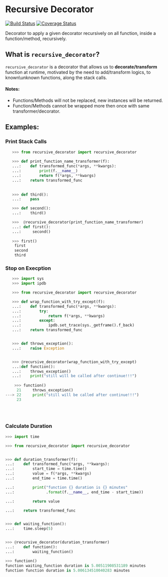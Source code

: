 Recursive Decorator
==========================
[![Build Status](https://travis-ci.org/yakobu/recursive_decorator.svg?branch=master)](https://travis-ci.org/yakobu/recursive_decorator)
[![Coverage Status](https://coveralls.io/repos/github/yakobu/recursive_decorator/badge.svg?branch=master)](https://coveralls.io/github/yakobu/recursive_decorator?branch=master)

Decorator to apply a given decorator recursively on all function, inside a function/method, recursively.

What is ``recursive_decorator``?
----------------------------

``recursive_decorator`` is a decorator that allows us to **decorate/transform** function at runtime, motivated by the need to add/transform logics, to known\unknown functions, along the stack calls.

#### Notes:
* Functions/Methods will not be replaced, new instances will be returned.
* Function/Methods cannot be wrapped more then once with same transformer/decorator.

Examples:
---------

### Print Stack Calls

```python
   >>> from recursive_decorator import recursive_decorator 
   
   >>> def print_function_name_transformer(f):
   ...:    def transformed_func(*args, **kwargs):
   ...:        print(f.__name__)
   ...:        return f(*args, **kwargs)
   ...:    return transformed_func
   
   
   >>> def third():
   ...:    pass

   >>> def second():
   ...:    third()

   >>>  @recursive_decorator(print_function_name_transformer)
   ...: def first():
   ...:     second()
   
   >>> first()
    first
    second
    third
```

### Stop on Execption

```python
   >>> import sys
   >>> import ipdb

   >>> from recursive_decorator import recursive_decorator

   >>> def wrap_function_with_try_except(f):
   ...:    def transformed_func(*args, **kwargs):
   ...:        try:
   ...:            return f(*args, **kwargs)
   ...:        except:
   ...:            ipdb.set_trace(sys._getframe().f_back)
   ...:    return transformed_func


   >>> def throws_exception():
   ...:    raise Exception


   >>> @recursive_decorator(wrap_function_with_try_except)
   ...:def function():
   ...:    throws_exception()
   ...:    print("still will be called after continue!!!")
 
    >>> function()
     21     throws_exception()
---> 22     print("still will be called after continue!!!")
     23 


   
   ```
   
### Calculate Duration
   
   ```python
   >>> import time

   >>> from recursive_decorator import recursive_decorator


   >>> def duration_transformer(f):
   ...:    def transformed_func(*args, **kwargs):
   ...:        start_time = time.time()
   ...:        value = f(*args, **kwargs)
   ...:        end_time = time.time()

   ...:        print("function {} duration is {} minutes"
   ...:              .format(f.__name__, end_time - start_time))

   ...:        return value

   ...:    return transformed_func


   >>> def waiting_function():
   ...:    time.sleep(5)


   >>> @recursive_decorator(duration_transformer)
   ...:    def function():
   ...:        waiting_function()
   
   >>> function()
   function waiting_function duration is 5.00511908531189 minutes
   function function duration is 5.006134510040283 minutes

   
   
   ```
